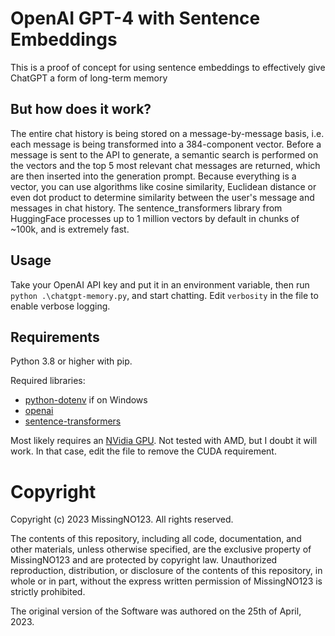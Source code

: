 # OpenAI GPT-4 with Sentence Embeddings 
This is a proof of concept for using sentence embeddings to effectively give ChatGPT a form of long-term memory

## But how does it work?
The entire chat history is being stored on a message-by-message basis, i.e. each message is being transformed into a 384-component vector.
Before a message is sent to the API to generate, a semantic search is performed on the vectors and the top 5 most relevant chat messages are returned, which are then inserted into the generation prompt.
Because everything is a vector, you can use algorithms like cosine similarity, Euclidean distance or even dot product to determine similarity between the user's message and messages in chat history.
The sentence_transformers library from HuggingFace processes up to 1 million vectors by default in chunks of ~100k, and is extremely fast.

## Usage
Take your OpenAI API key and put it in an environment variable, then run `python .\chatgpt-memory.py`, and start chatting.
Edit `verbosity` in the file to enable verbose logging.

## Requirements
Python 3.8 or higher with pip.

Required libraries:
- [python-dotenv](https://pypi.org/project/python-dotenv/) if on Windows
- [openai](https://github.com/openai/openai-python)
- [sentence-transformers](https://huggingface.co/sentence-transformers)

Most likely requires an [NVidia GPU](https://new.reddit.com/r/nvidia/comments/yc6g3u/rtx_4090_adapter_burned/). Not tested with AMD, but I doubt it will work. In that case, edit the file to remove the CUDA requirement.

# Copyright
Copyright (c) 2023 MissingNO123. All rights reserved.

The contents of this repository, including all code, documentation, and other materials, unless otherwise specified, are the exclusive property of MissingNO123 and are protected by copyright law. Unauthorized reproduction, distribution, or disclosure of the contents of this repository, in whole or in part, without the express written permission of MissingNO123 is strictly prohibited.

The original version of the Software was authored on the 25th of April, 2023.